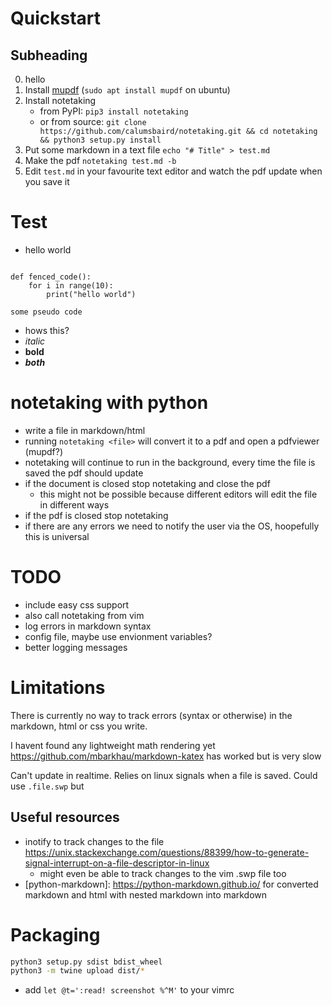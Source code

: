 
# Quickstart

## Subheading

0. hello
1. Install [mupdf](https://mupdf.com/) (`sudo apt install mupdf` on ubuntu)
2. Install notetaking
    - from PyPI: `pip3 install notetaking`
    - or from source: `git clone https://github.com/calumsbaird/notetaking.git && cd notetaking && python3 setup.py install`
3. Put some markdown in a text file `echo "# Title" > test.md`
4. Make the pdf `notetaking test.md -b`
5. Edit `test.md` in your favourite text editor and watch the
    pdf update when you save it

# Test

- hello world

```python3

def fenced_code():
    for i in range(10):
        print("hello world")
```

    some pseudo code

- hows this?
- *italic*
- **bold**
- ***both***

# notetaking with python

- write a file in markdown/html
- running `notetaking <file>` will convert it to a pdf and open a pdfviewer (mupdf?)
- notetaking will continue to run in the background, every time the file is saved the pdf should update
- if the document is closed stop notetaking and close the pdf
    - this might not be possible because different editors will
        edit the file in different ways
- if the pdf is closed stop notetaking
- if there are any errors we need to notify the user via the OS, hoopefully this is universal

# TODO

- include easy css support
- also call notetaking from vim
- log errors in markdown syntax
- config file, maybe use envionment variables?
- better logging messages

# Limitations

There is currently no way to track errors (syntax or otherwise)
in the markdown, html or css you write.

I havent found any lightweight math rendering yet
<https://github.com/mbarkhau/markdown-katex> has worked but
is very slow

Can't update in realtime.  Relies on linux signals when a file is saved.  Could use `.file.swp` but 

## Useful resources

- inotify to track changes to the file <https://unix.stackexchange.com/questions/88399/how-to-generate-signal-interrupt-on-a-file-descriptor-in-linux>
    - might even be able to track changes to the vim .swp file too
- [python-markdown]: https://python-markdown.github.io/ for converted markdown and html with nested markdown into markdown


# Packaging

```bash
python3 setup.py sdist bdist_wheel
python3 -m twine upload dist/*
```


- add `let @t=':read! screenshot %^M'` to your vimrc


